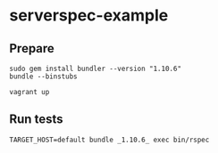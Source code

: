 # serverspec-example

## Prepare

    sudo gem install bundler --version "1.10.6"
    bundle --binstubs

    vagrant up

## Run tests

    TARGET_HOST=default bundle _1.10.6_ exec bin/rspec
